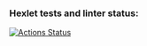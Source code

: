 ### Hexlet tests and linter status:
[![Actions Status](https://github.com/grandezaka/frontend-project-44/actions/workflows/hexlet-check.yml/badge.svg)](https://github.com/grandezaka/frontend-project-44/actions)